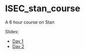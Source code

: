 # ISEC_stan_course
A 6 hour course on Stan

Slides:
* [Day 1](https://stanisecpt3.netlify.app/#1)
* [Day 2](https://stanisecpt6.netlify.app/#1)
